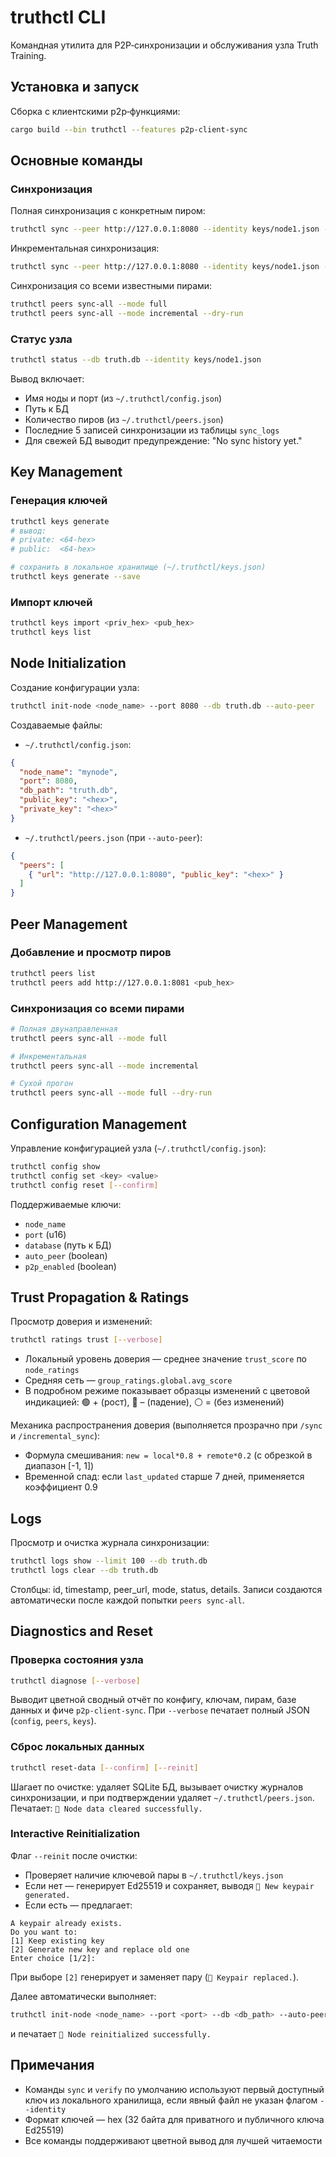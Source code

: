 # truthctl CLI

Командная утилита для P2P‑синхронизации и обслуживания узла Truth Training.

## Установка и запуск

Сборка с клиентскими p2p‑функциями:
```bash
cargo build --bin truthctl --features p2p-client-sync
```

## Основные команды

### Синхронизация

Полная синхронизация с конкретным пиром:
```bash
truthctl sync --peer http://127.0.0.1:8080 --identity keys/node1.json --mode full
```

Инкрементальная синхронизация:
```bash
truthctl sync --peer http://127.0.0.1:8080 --identity keys/node1.json --mode incremental
```

Синхронизация со всеми известными пирами:
```bash
truthctl peers sync-all --mode full
truthctl peers sync-all --mode incremental --dry-run
```

### Статус узла

```bash
truthctl status --db truth.db --identity keys/node1.json
```

Вывод включает:
- Имя ноды и порт (из `~/.truthctl/config.json`)
- Путь к БД
- Количество пиров (из `~/.truthctl/peers.json`)
- Последние 5 записей синхронизации из таблицы `sync_logs`
- Для свежей БД выводит предупреждение: "No sync history yet."

## Key Management

### Генерация ключей
```bash
truthctl keys generate
# вывод:
# private: <64-hex>
# public:  <64-hex>

# сохранить в локальное хранилище (~/.truthctl/keys.json)
truthctl keys generate --save
```

### Импорт ключей
```bash
truthctl keys import <priv_hex> <pub_hex>
truthctl keys list
```

## Node Initialization

Создание конфигурации узла:
```bash
truthctl init-node <node_name> --port 8080 --db truth.db --auto-peer
```

Создаваемые файлы:
- `~/.truthctl/config.json`:
```json
{
  "node_name": "mynode",
  "port": 8080,
  "db_path": "truth.db",
  "public_key": "<hex>",
  "private_key": "<hex>"
}
```
- `~/.truthctl/peers.json` (при `--auto-peer`):
```json
{
  "peers": [
    { "url": "http://127.0.0.1:8080", "public_key": "<hex>" }
  ]
}
```

## Peer Management

### Добавление и просмотр пиров
```bash
truthctl peers list
truthctl peers add http://127.0.0.1:8081 <pub_hex>
```

### Синхронизация со всеми пирами
```bash
# Полная двунаправленная
truthctl peers sync-all --mode full

# Инкрементальная
truthctl peers sync-all --mode incremental

# Сухой прогон
truthctl peers sync-all --mode full --dry-run
```

## Configuration Management

Управление конфигурацией узла (`~/.truthctl/config.json`):
```bash
truthctl config show
truthctl config set <key> <value>
truthctl config reset [--confirm]
```

Поддерживаемые ключи:
- `node_name`
- `port` (u16)
- `database` (путь к БД)
- `auto_peer` (boolean)
- `p2p_enabled` (boolean)

## Trust Propagation & Ratings

Просмотр доверия и изменений:
```bash
truthctl ratings trust [--verbose]
```

- Локальный уровень доверия — среднее значение `trust_score` по `node_ratings`
- Средняя сеть — `group_ratings.global.avg_score`
- В подробном режиме показывает образцы изменений с цветовой индикацией: 🟢 + (рост), 🔴 – (падение), ⚪ = (без изменений)

Механика распространения доверия (выполняется прозрачно при `/sync` и `/incremental_sync`):
- Формула смешивания: `new = local*0.8 + remote*0.2` (с обрезкой в диапазон [-1, 1])
- Временной спад: если `last_updated` старше 7 дней, применяется коэффициент 0.9

## Logs

Просмотр и очистка журнала синхронизации:
```bash
truthctl logs show --limit 100 --db truth.db
truthctl logs clear --db truth.db
```

Столбцы: id, timestamp, peer_url, mode, status, details. Записи создаются автоматически после каждой попытки `peers sync-all`.

## Diagnostics and Reset

### Проверка состояния узла
```bash
truthctl diagnose [--verbose]
```

Выводит цветной сводный отчёт по конфигу, ключам, пирам, базе данных и фиче `p2p-client-sync`. При `--verbose` печатает полный JSON (`config`, `peers`, `keys`).

### Сброс локальных данных
```bash
truthctl reset-data [--confirm] [--reinit]
```

Шагает по очистке: удаляет SQLite БД, вызывает очистку журналов синхронизации, и при подтверждении удаляет `~/.truthctl/peers.json`. Печатает: `🧹 Node data cleared successfully.`

### Interactive Reinitialization

Флаг `--reinit` после очистки:
- Проверяет наличие ключевой пары в `~/.truthctl/keys.json`
- Если нет — генерирует Ed25519 и сохраняет, выводя `🔑 New keypair generated.`
- Если есть — предлагает:
```
A keypair already exists.
Do you want to:
[1] Keep existing key
[2] Generate new key and replace old one
Enter choice [1/2]:
```
При выборе `[2]` генерирует и заменяет пару (`🔁 Keypair replaced.`).

Далее автоматически выполняет:
```bash
truthctl init-node <node_name> --port <port> --db <db_path> --auto-peer
```
и печатает `🚀 Node reinitialized successfully.`

## Примечания

- Команды `sync` и `verify` по умолчанию используют первый доступный ключ из локального хранилища, если явный файл не указан флагом `--identity`
- Формат ключей — hex (32 байта для приватного и публичного ключа Ed25519)
- Все команды поддерживают цветной вывод для лучшей читаемости

